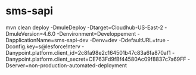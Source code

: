# sms-sapi

mvn clean deploy -DmuleDeploy -Dtarget=Cloudhub-US-East-2 -DmuleVersion=4.6.0 -Denvironment=Developpement -DapplicationName=sms-sapi-dev -Denv=dev -DdefaultURL=true -Dconfig.key=s@lesforce!nterv -Danypoint.platform.client_id=2c8fa98e2c164501b47c83a6fa870af1 -Danypoint.platform.client_secret=CE763Fd9fBf44580Ac09f8837c7a69FF -Dserver=non-production-automated-deployment

